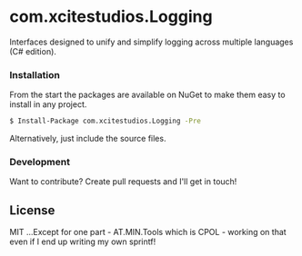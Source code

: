 # com.xcitestudios.Logging

Interfaces designed to unify and simplify logging across multiple languages (C# edition).


### Installation

From the start the packages are available on NuGet to make them easy to install in any project.

```sh
$ Install-Package com.xcitestudios.Logging -Pre
```

Alternatively, just include the source files.


### Development

Want to contribute? Create pull requests and I'll get in touch!

License
----

MIT
...Except for one part - AT.MIN.Tools which is CPOL - working on that even if I end up writing my own sprintf!